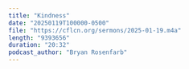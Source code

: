 ```yaml
---
title: "Kindness"
date: "20250119T100000-0500"
file: "https://cflcn.org/sermons/2025-01-19.m4a"
length: "9393656"
duration: "20:32"
podcast_author: "Bryan Rosenfarb"
---
```

